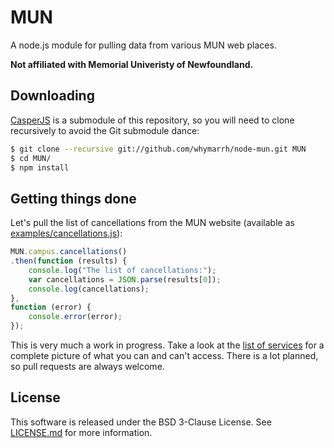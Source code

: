 MUN
===

A node.js module for pulling data from various MUN web places.

**Not affiliated with Memorial Univeristy of Newfoundland.**

Downloading
-----------

[CasperJS] is a submodule of this repository, so you will need to clone recursively to avoid the Git submodule dance:

```bash
$ git clone --recursive git://github.com/whymarrh/node-mun.git MUN
$ cd MUN/
$ npm install
```

Getting things done
-------------------

Let's pull the list of cancellations from the MUN website (available as [examples/cancellations.js](examples/cancellations.js)):

```js
MUN.campus.cancellations()
.then(function (results) {
    console.log("The list of cancellations:");
    var cancellations = JSON.parse(results[0]);
    console.log(cancellations);
},
function (error) {
    console.error(error);
});
```

This is very much a work in progress. Take a look at the [list of services](https://github.com/whymarrh/node-mun/wiki/List-of-Services) for a complete picture of what you can and can't access. There is a lot planned, so pull requests are always welcome.

License
-------

This software is released under the BSD 3-Clause License. See [LICENSE.md](LICENSE.md) for more information.

  [CasperJS]:http://casperjs.org/
  [super services megalist issue]:https://github.com/whymarrh/node-mun/issues/5
